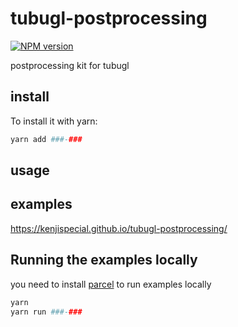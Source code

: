 # tubugl-postprocessing

[![NPM version][npm-image]][npm-url] 

postprocessing kit for tubugl

## install

To install it with yarn:

```sh
yarn add ###-###
```

## usage


## examples

https://kenjispecial.github.io/tubugl-postprocessing/

## Running the examples locally

you need to install [parcel](https://github.com/parcel-bundler/parcel) to run examples locally

```sh
yarn
yarn run ###-###
```

[npm-image]: https://img.shields.io/npm/v/###-###.svg?style=flat-square
[npm-url]: https://www.npmjs.com/package/###-###
 
